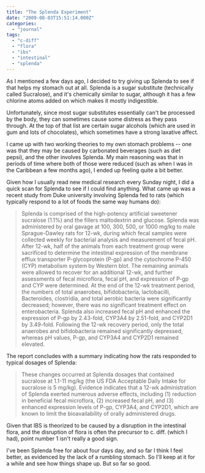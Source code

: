 ```yaml
---
title: "The Splenda Experiment"
date: "2009-08-03T15:51:14.000Z"
categories: 
  - "journal"
tags: 
  - "c-diff"
  - "flora"
  - "ibs"
  - "intestinal"
  - "splenda"
---
```


As I mentioned a few days ago, I decided to try giving up Splenda to see if that helps my stomach out at all. Splenda is a sugar substitute (technically called Sucralose), and it's chemically similar to sugar, although it has a few chlorine atoms added on which makes it mostly indigestible.

Unfortunately, since most sugar substitutes essentially can't be processed by the body, they can sometimes cause some distress as they pass through. At the top of that list are certain sugar alcohols (which are used in gum and lots of chocolates), which sometimes have a strong laxative affect.

I came up with two working theories to my own stomach problems -- one was that they may be caused by carbonated beverages (such as diet pepsi), and the other involves Splenda. My main reasoning was that in periods of time where both of those were reduced (such as when I was in the Caribbean a few months ago), I ended up feeling quite a bit better.

Given how I usually read new medical research every Sunday night, I did a quick scan for Splenda to see if I could find anything. What came up was a recent study from Duke university involving Splenda fed to rats (which typically respond to a lot of foods the same way humans do):

> Splenda is comprised of the high-potency artificial sweetener sucralose (1.1%) and the fillers maltodextrin and glucose. Splenda was administered by oral gavage at 100, 300, 500, or 1000 mg/kg to male Sprague-Dawley rats for 12-wk, during which fecal samples were collected weekly for bacterial analysis and measurement of fecal pH. After 12-wk, half of the animals from each treatment group were sacrificed to determine the intestinal expression of the membrane efflux transporter P-glycoprotein (P-gp) and the cytochrome P-450 (CYP) metabolism system by Western blot. The remaining animals were allowed to recover for an additional 12-wk, and further assessments of fecal microflora, fecal pH, and expression of P-gp and CYP were determined. At the end of the 12-wk treatment period, the numbers of total anaerobes, bifidobacteria, lactobacilli, Bacteroides, clostridia, and total aerobic bacteria were significantly decreased; however, there was no significant treatment effect on enterobacteria. Splenda also increased fecal pH and enhanced the expression of P-gp by 2.43-fold, CYP3A4 by 2.51-fold, and CYP2D1 by 3.49-fold. Following the 12-wk recovery period, only the total anaerobes and bifidobacteria remained significantly depressed, whereas pH values, P-gp, and CYP3A4 and CYP2D1 remained elevated.

The report concludes with a summary indicating how the rats responded to typical dosages of Splenda:

> These changes occurred at Splenda dosages that contained sucralose at 1.1-11 mg/kg (the US FDA Acceptable Daily Intake for sucralose is 5 mg/kg). Evidence indicates that a 12-wk administration of Splenda exerted numerous adverse effects, including (1) reduction in beneficial fecal microflora, (2) increased fecal pH, and (3) enhanced expression levels of P-gp, CYP3A4, and CYP2D1, which are known to limit the bioavailability of orally administered drugs.

Given that IBS is theorized to be caused by a disruption in the intestinal flora, and the disruption of flora is often the precursor to c. diff. (which I had), point number 1 isn't really a good sign.

I've been Splenda free for about four days day, and so far I think I feel better, as evidenced by the lack of a rumbling stomach. So I'll keep at it for a while and see how things shape up. But so far so good.
